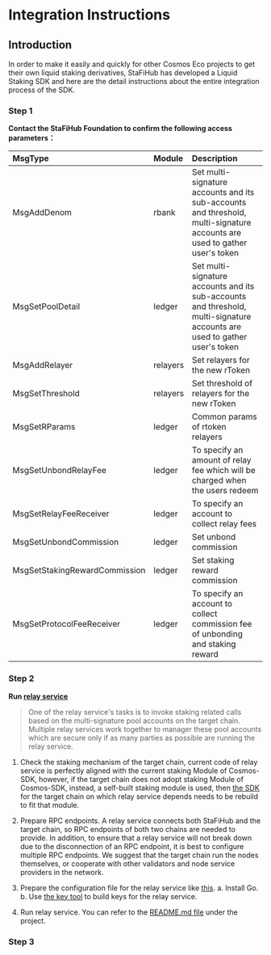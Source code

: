 # Integration Instructions

## Introduction
In order to make it easily and quickly for other Cosmos Eco projects to get their own liquid staking derivatives, StaFiHub has developed a Liquid Staking SDK and here are the detail instructions about the entire integration process of the SDK.

### Step 1
**Contact the StaFiHub Foundation to confirm the following access parameters：**

|MsgType    |Module    | Description |
| :------------ | :------------ | :------------ |
|MsgAddDenom   | rbank | Set multi-signature accounts and its sub-accounts and threshold, multi-signature accounts are used to  gather user's token|
|MsgSetPoolDetail   | ledger | Set multi-signature accounts and its sub-accounts and threshold, multi-signature accounts are used to  gather user's token|
|MsgAddRelayer   | relayers | Set relayers for the new rToken|
|MsgSetThreshold   | relayers | Set threshold of relayers for the new rToken|
|MsgSetRParams    | ledger   | Common params of rtoken relayers |
|MsgSetUnbondRelayFee   | ledger | To specify an amount of relay fee which will be charged when the users redeem |
|MsgSetRelayFeeReceiver   | ledger | To specify an account to collect relay fees  |
|MsgSetUnbondCommission   | ledger | Set unbond commission  |
|MsgSetStakingRewardCommission   | ledger | Set staking reward commission  |
|MsgSetProtocolFeeReceiver   | ledger | To specify an account to collect commission fee of unbonding and staking reward  |

### Step 2
**Run [relay service](!https://github.com/stafihub/rtoken-relay-core)**
> One of the relay service's tasks is to invoke staking related calls based on the multi-signature pool accounts on the target chain. Multiple relay services work together to manager these pool accounts which are secure only if as many parties as possible are running the relay service.

1. Check the staking mechanism of the target chain, current code of relay service  is perfectly aligned with the current staking Module of Cosmos-SDK, however, if the target chain does not adopt staking Module of Cosmos-SDK, instead, a self-built staking module is used, then [the SDK](!github.com/stafihub/cosmos-relay-sdk) for the target chain on which relay service depends needs to be rebuild to fit that module.

2. Prepare RPC endpoints.
   A relay service connects both StaFiHub and the target chain, so RPC endpoints of both two chains are needed to provide. In addition, to ensure that a relay service will not break down due to the disconnection of an RPC endpoint, it is best to configure multiple RPC endpoints. We suggest that the target chain run the nodes themselves, or cooperate with other validators and node service providers in the network.
   
3. Prepare the configuration file for the relay service like [this](!https://github.com/stafihub/rtoken-relay-core/blob/main/config_template_stafihub_cosmoshub.json).
    a. Install Go.
    b. Use [the key tool](!https://github.com/stafihub/rtoken-relay-core/tree/main/cmd/keytool) to build keys for the relay service.

4. Run relay service. You can refer to the [README.md file](!https://github.com/stafihub/rtoken-relay-core/blob/main/README.md) under the project.

### Step 3






